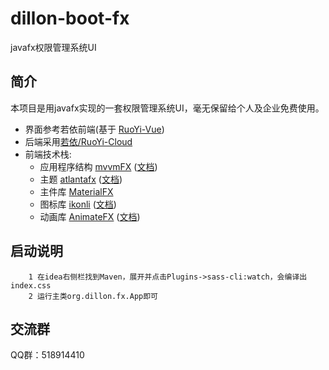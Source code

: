# dillon-boot-fx
javafx权限管理系统UI

## 简介

本项目是用javafx实现的一套权限管理系统UI，毫无保留给个人及企业免费使用。

* 界面参考若依前端(基于 [RuoYi-Vue](https://gitee.com/y_project/RuoYi-Vue))
* 后端采用[若依/RuoYi-Cloud](https://gitee.com/y_project/RuoYi-Cloud)
* 前端技术栈:
  * 应用程序结构 [mvvmFX](https://github.com/sialcasa/mvvmFX) ([文档](https://github.com/sialcasa/mvvmFX/wiki))
  * 主题 [atlantafx](https://github.com/mkpaz/atlantafx) ([文档](https://mkpaz.github.io/atlantafx/))
  * 主件库 [MaterialFX](https://github.com/palexdev/MaterialFX)
  * 图标库 [ikonli](https://github.com/kordamp/ikonli) ([文档](https://kordamp.org/ikonli/))
  * 动画库 [AnimateFX](https://github.com/Typhon0/AnimateFX) ([文档](https://github.com/Typhon0/AnimateFX/wiki))

## 启动说明
```agsl
    1 在idea右侧栏找到Maven，展开并点击Plugins->sass-cli:watch，会编译出index.css
    2 运行主类org.dillon.fx.App即可
```

## 交流群
  QQ群：518914410
